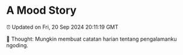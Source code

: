 # A Mood Story

⏰ Updated on Fri, 20 Sep 2024 20:11:19 GMT

💭 Thought: Mungkin membuat catatan harian tentang pengalamanku ngoding.

